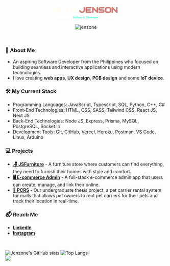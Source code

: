 <p align="center"><a href="https://jensoncaparida.me"><img width="40%" alt="Hello, I'm Anurag. I do open source!" src="./assets/readme-header.png" /></a></p>
<p align='center'><img src="https://komarev.com/ghpvc/?username=jenzone&label=Profile%20Views&color=0e75b6&style=for-the-badge" alt="jenzone" /></p>

<br />

### 🧐 About Me 

- An aspiring Software Developer from the Philippines who focused on building seamless and interactive applications using modern technologies.
- I love creating **web apps**, **UX design**, **PCB design** and some **IoT device**.

### 🛠 My Current Stack

- Programming Languages: JavaScript, Typescript, SQL, Python, C++, C# 
- Front-End Technologies: HTML, CSS, SASS, Tailwind CSS, React JS, Next JS 
- Back-End Technologies: Node JS, Express, Prisma, MySQL, PostgreSQL, Socket.io 
- Development Tools: Git, GitHub, Vercel, Heroku, Postman, VS Code, Linux, Arduino

### 💻 Projects

- **[🪑 JSFurniture](https://jsfurniture.vercel.app/)** - A furniture store where customers can find everything, they need to furnish their homes with style and comfort.
- **[🖥️ E-commerce Admin](https://ecommerce-admin-woad-eta.vercel.app/)** - A full-stack e-commerce admin app that users can create, manage, and link their online.
- **[🧳 PCRS](https://pet-carrier-rms.vercel.app/)** - Our undergraduate thesis project, a pet carrier rental system for malls that allows pet owners to rent pet carriers for 
their pets and track their location in real-time.

### 📬 Reach Me

- **[LinkedIn](https://www.linkedin.com/in/jensoncaparida/)**
- **[Instagram](https://www.instagram.com/jenzoone)**

<br/>

![Jenzone's GitHub stats](https://github-readme-stats.vercel.app/api?username=jenzone&show_icons=true&theme=aura_dark&hide_border=false)
![Top Langs](https://github-readme-stats.vercel.app/api/top-langs/?username=jenzone&layout=compact&theme=aura_dark&hide_border=false)<br/>
![](https://github-readme-streak-stats.herokuapp.com/?user=jenzone&theme=aura_dark&hide_border=false&count_private=true)
